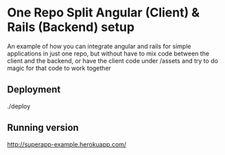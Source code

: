 # One Repo Split Angular (Client) & Rails (Backend) setup

An example of how you can integrate angular and rails for simple
applications in just one repo, but without have to mix code between
the client and the backend, or have the client code under /assets
and try to do magic for that code to work together

## Deployment

./deploy

## Running version

http://superapp-example.herokuapp.com/
